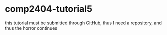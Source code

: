 # comp2404-tutorial5
this tutorial must be submitted through GitHub, thus I need a repository, and thus the horror continues
